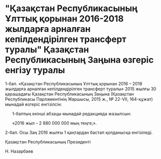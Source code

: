 # "Қазақстан Республикасының Ұлттық қорынан 2016-2018 жылдарға арналған кепілдендірілген трансферт туралы" Қазақстан Республикасының Заңына өзгеріс енгізу туралы

1-бап. «Қазақстан Республикасының Ұлттық қорынан 2016 – 2018 жылдарға арналған кепілдендірілген трансферт туралы» 2015 жылғы 30 қарашадағы Қазақстан Республикасының Заңына (Қазақстан Республикасы Парламентінің Жаршысы, 2015 ж., № 22-VII, 164-құжат) мынадай өзгеріс енгізілсін:

      1-баптың екінші абзацы мынадай редакцияда жазылсын:

      «2016 жыл – 2 880 000 000 мың теңге;».

2-бап. Осы Заң 2016 жылғы 1 қаңтардан бастап қолданысқа енгізіледі.

Қазақстан Республикасының Президенті

Н. Назарбаев


